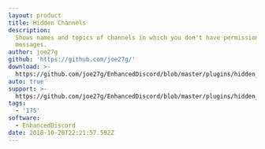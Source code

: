 ```yaml
---
layout: product
title: Hidden Channels
description:
  Shows names and topics of channels in which you don't have permission to read
  messages.
author: joe27g
github: 'https://github.com/joe27g/'
download: >-
  https://github.com/joe27g/EnhancedDiscord/blob/master/plugins/hidden_channels.js
auto: true
support: >-
  https://github.com/joe27g/EnhancedDiscord/blob/master/plugins/hidden_channels.js
tags:
  - '175'
software:
  - EnhancedDiscord
date: 2018-10-28T22:21:57.592Z
---
```


